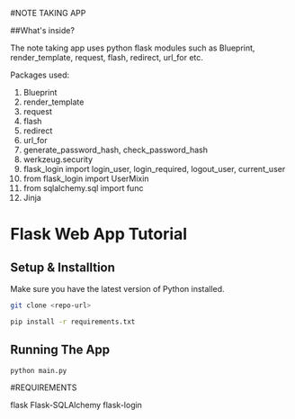 #NOTE TAKING APP

##What's inside?

The note taking app uses python flask modules  such as Blueprint, render_template, request, flash, redirect, url_for etc.

Packages used:
1. Blueprint
2. render_template
3. request
4. flash
5.  redirect
6.  url_for
7.  generate_password_hash, check_password_hash
8.   werkzeug.security
9.  flask_login import login_user, login_required, logout_user, current_user 
10.  from flask_login import UserMixin
11.  from sqlalchemy.sql import func
12.  Jinja


# Flask Web App Tutorial

## Setup & Installtion

Make sure you have the latest version of Python installed.

```bash
git clone <repo-url>
```

```bash
pip install -r requirements.txt
```

## Running The App

```bash
python main.py
```

#REQUIREMENTS

flask
Flask-SQLAlchemy
flask-login







